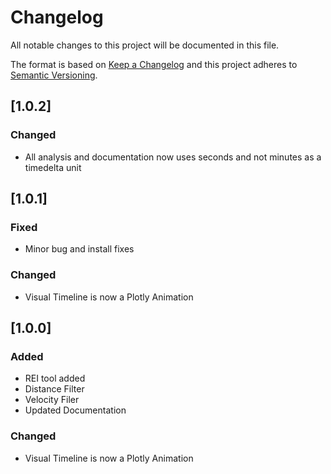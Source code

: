 # Changelog
All notable changes to this project will be documented in this file.

The format is based on [Keep a Changelog](http://keepachangelog.com/en/1.0.0/)
and this project adheres to [Semantic Versioning](http://semver.org/spec/v2.0.0.html).

## [1.0.2]

### Changed
- All analysis and documentation now uses seconds and not minutes as a timedelta unit

## [1.0.1]

### Fixed
- Minor bug and install fixes

### Changed
- Visual Timeline is now a Plotly Animation

## [1.0.0]

### Added
- REI tool added
- Distance Filter
- Velocity Filer
- Updated Documentation

### Changed
- Visual Timeline is now a Plotly Animation

